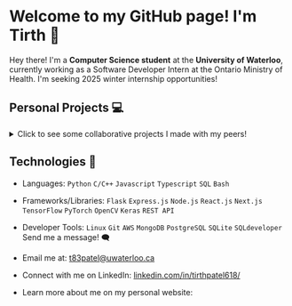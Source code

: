 # Welcome to my GitHub page! I'm Tirth 👋

Hey there! I'm a **Computer Science student** at the **University of Waterloo**, currently working as a Software Developer Intern at the Ontario Ministry of Health. I'm seeking 2025 winter internship opportunities!

## Personal Projects 💻
<details>
<summary>Click to see some collaborative projects I made with my peers!</summary>
  <br/>
  <p>
    <a href="https://github.com/tirthpatel618/Form_corrector">
      <img align="center" src="https://github-readme-stats.vercel.app/api/pin/?username=tirthpatel618&repo=Form_corrector&theme=github_dark"/>
    </a>
    <a href="https://github.com/tirthpatel618/ESPN-Fantasy-Automation-Bot">
      <img align="center" src="https://github-readme-stats.vercel.app/api/pin/?username=tirthpatel618&repo=ESPN-Fantasy-Automation-Bot&theme=github_dark"/>
    </a>   
  </p>
</details>

## Technologies 🔧
* Languages: `Python` `C/C++` `Javascript` `Typescript`  `SQL`  `Bash`  
* Frameworks/Libraries: `Flask` `Express.js` `Node.js` `React.js` `Next.js` `TensorFlow` `PyTorch` `OpenCV` `Keras` `REST API`
* Developer Tools: `Linux` `Git` `AWS`  `MongoDB` `PostgreSQL` `SQLite` `SQLdeveloper` 
Send me a message! 🗨️

* Email me at: t83patel@uwaterloo.ca
* Connect with me on LinkedIn: [linkedin.com/in/tirthpatel618/](https://www.linkedin.com/in/tirthpatel618/)
* Learn more about me on my personal website: 

